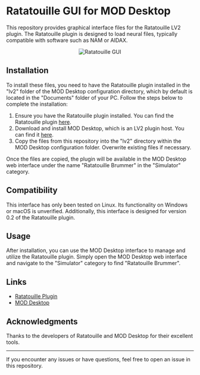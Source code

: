 # Ratatouille GUI for MOD Desktop

This repository provides graphical interface files for the Ratatouille LV2 plugin. The Ratatouille plugin is designed to load neural files, typically compatible with software such as NAM or AIDAX.

<div align="center">
    <img src="https://github.com/Riebeck-one/ratatouille-modgui/assets/721025/c9d10417-ec82-47d4-960e-a5ebbba1286c" alt="Ratatouille GUI">
</div>


## Installation

To install these files, you need to have the Ratatouille plugin installed in the "lv2" folder of the MOD Desktop configuration directory, which by default is located in the "Documents" folder of your PC. Follow the steps below to complete the installation:

1. Ensure you have the Ratatouille plugin installed. You can find the Ratatouille plugin [here](https://github.com/brummer10/Ratatouille.lv2).
2. Download and install MOD Desktop, which is an LV2 plugin host. You can find it [here](https://github.com/moddevices/mod-desktop).
3. Copy the files from this repository into the "lv2" directory within the MOD Desktop configuration folder. Overwrite existing files if necessary.

Once the files are copied, the plugin will be available in the MOD Desktop web interface under the name "Ratatouille Brummer" in the "Simulator" category.

## Compatibility

This interface has only been tested on Linux. Its functionality on Windows or macOS is unverified. Additionally, this interface is designed for version 0.2 of the Ratatouille plugin.

## Usage

After installation, you can use the MOD Desktop interface to manage and utilize the Ratatouille plugin. Simply open the MOD Desktop web interface and navigate to the "Simulator" category to find "Ratatouille Brummer".

## Links

- [Ratatouille Plugin](https://github.com/brummer10/Ratatouille.lv2)
- [MOD Desktop](https://github.com/moddevices/mod-desktop)

## Acknowledgments

Thanks to the developers of Ratatouille and MOD Desktop for their excellent tools.

---

If you encounter any issues or have questions, feel free to open an issue in this repository.

